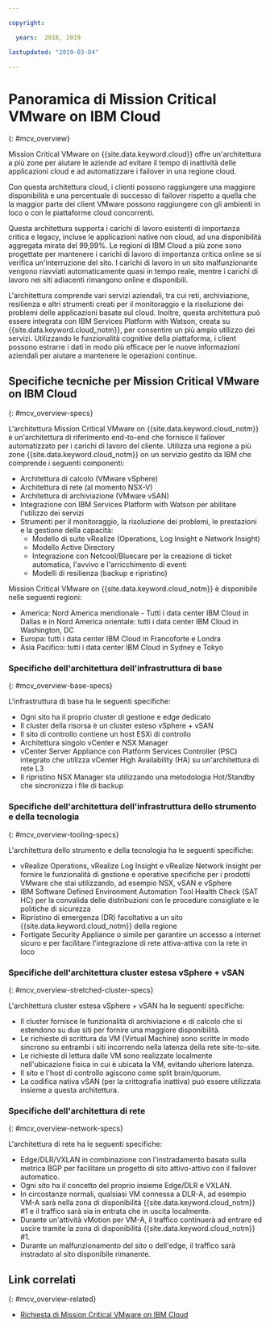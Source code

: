 ```yaml
---

copyright:

  years:  2016, 2019

lastupdated: "2019-03-04"

---
```


# Panoramica di Mission Critical VMware on IBM Cloud
{: #mcv_overview}

Mission Critical VMware on {{site.data.keyword.cloud}} offre un'architettura a più zone per aiutare le aziende ad evitare il tempo di inattività delle applicazioni cloud e ad automatizzare i failover in una regione cloud.

Con questa architettura cloud, i clienti possono raggiungere una maggiore disponibilità e una percentuale di successo di failover rispetto a quella che la maggior parte dei client VMware possono raggiungere con gli ambienti in loco o con le piattaforme cloud concorrenti.

Questa architettura supporta i carichi di lavoro esistenti di importanza critica e legacy, incluse le applicazioni native non cloud, ad una disponibilità aggregata mirata del 99,99%. Le regioni di IBM Cloud a più zone sono progettate per mantenere i carichi di lavoro di importanza critica online se si verifica un'interruzione del sito. I carichi di lavoro in un sito malfunzionante vengono riavviati automaticamente quasi in tempo reale, mentre i carichi di lavoro nei siti adiacenti rimangono online e disponibili.

L'architettura comprende vari servizi aziendali, tra cui reti, archiviazione, resilienza e altri strumenti creati per il monitoraggio e la risoluzione dei problemi delle applicazioni basate sul cloud. Inoltre, questa architettura può essere integrata con IBM Services Platform with Watson, creata su {{site.data.keyword.cloud_notm}}, per consentire un più ampio utilizzo dei servizi. Utilizzando le funzionalità cognitive della piattaforma, i client possono estrarre i dati in modo più efficace per le nuove informazioni aziendali per aiutare a mantenere le operazioni continue.

## Specifiche tecniche per Mission Critical VMware on IBM Cloud
{: #mcv_overview-specs}

L'architettura Mission Critical VMware on {{site.data.keyword.cloud_notm}} è un'architettura di riferimento end-to-end che fornisce il failover automatizzato per i carichi di lavoro del cliente. Utilizza una regione a più zone {{site.data.keyword.cloud_notm}} on un servizio gestito da IBM che comprende i seguenti componenti:

* Architettura di calcolo (VMware vSphere)
* Architettura di rete (al momento NSX-V)
* Architettura di archiviazione (VMware vSAN)
* Integrazione con IBM Services Platform with Watson per abilitare l'utilizzo dei servizi
* Strumenti per il monitoraggio, la risoluzione dei problemi, le prestazioni e la gestione della capacità:
  * Modello di suite vRealize (Operations, Log Insight e Network Insight)
  * Modello Active Directory
  * Integrazione con Netcool/Bluecare per la creazione di ticket automatica, l'avvivo e l'arricchimento di eventi
  * Modelli di resilienza (backup e ripristino)

Mission Critical VMware on {{site.data.keyword.cloud_notm}} è disponibile nelle seguenti regioni:
* America: Nord America meridionale - Tutti i data center IBM Cloud in Dallas e in Nord America orientale: tutti i data center IBM Cloud in Washington, DC
* Europa: tutti i data center IBM Cloud in Francoforte e Londra
* Asia Pacifico: tutti i data center IBM Cloud in Sydney e Tokyo

### Specifiche dell'architettura dell'infrastruttura di base
{: #mcv_overview-base-specs}

L'infrastruttura di base ha le seguenti specifiche:
* Ogni sito ha il proprio cluster di gestione e edge dedicato
* Il cluster della risorsa è un cluster esteso vSphere + vSAN
* Il sito di controllo contiene un host ESXi di controllo
* Architettura singolo vCenter e NSX Manager
* vCenter Server Appliance con Platform Services Controller (PSC) integrato che utilizza vCenter High Availability (HA) su un'architettura di rete L3
* Il ripristino NSX Manager sta utilizzando una metodologia Hot/Standby che sincronizza i file di backup

### Specifiche dell'architettura dell'infrastruttura dello strumento e della tecnologia
{: #mcv_overview-tooling-specs}

L'architettura dello strumento e della tecnologia ha le seguenti specifiche:
* vRealize Operations, vRealize Log Insight e vRealize Network Insight per fornire le funzionalità di gestione e operative specifiche per i prodotti VMware che stai utilizzando, ad esempio NSX, vSAN e vSphere
* IBM Software Defined Environment Automation Tool Health Check (SAT HC) per la convalida delle distribuzioni con le procedure consigliate e le politiche di sicurezza
* Ripristino di emergenza (DR) facoltativo a un sito {{site.data.keyword.cloud_notm}} della regione
* Fortigate Security Appliance o simile per garantire un accesso a internet sicuro e per facilitare l'integrazione di rete attiva-attiva con la rete in loco

### Specifiche dell'architettura cluster estesa vSphere + vSAN
{: #mcv_overview-stretched-cluster-specs}

L'architettura cluster estesa vSphere + vSAN ha le seguenti specifiche:
* Il cluster fornisce le funzionalità di archiviazione e di calcolo che si estendono su due siti per fornire una maggiore disponibilità.
* Le richieste di scrittura da VM (Virtual Machine) sono scritte in modo sincrono su entrambi i siti incorrendo nella latenza della rete site-to-site.
* Le richieste di lettura dalle VM sono realizzate localmente nell'ubicazione fisica in cui è ubicata la VM, evitando ulteriore latenza.
* Il sito e l'host di controllo agiscono come split brain/quorum.
* La codifica nativa vSAN (per la crittografia inattiva) può essere utilizzata insieme a questa architettura.

### Specifiche dell'architettura di rete
{: #mcv_overview-network-specs}

L'architettura di rete ha le seguenti specifiche:
* Edge/DLR/VXLAN in combinazione con l'instradamento basato sulla metrica BGP per facilitare un progetto di sito attivo-attivo con il failover automatico.
* Ogni sito ha il concetto del proprio insieme Edge/DLR e VXLAN.
* In circostanze normali, qualsiasi VM connessa a DLR-A, ad esempio VM-A sarà nella zona di disponibilità {{site.data.keyword.cloud_notm}} #1 e il traffico sarà sia in entrata che in uscita localmente.
* Durante un'attività vMotion per VM-A, il traffico continuerà ad entrare ed uscire tramite la zona di disponibilità {{site.data.keyword.cloud_notm}} #1.
* Durante un malfunzionamento del sito o dell'edge, il traffico sarà instradato al sito disponibile rimanente.

## Link correlati
{: #mcv_overview-related}

* [Richiesta di Mission Critical VMware on IBM Cloud](/docs/services/vmwaresolutions/services?topic=vmware-solutions-managing_mcv)
